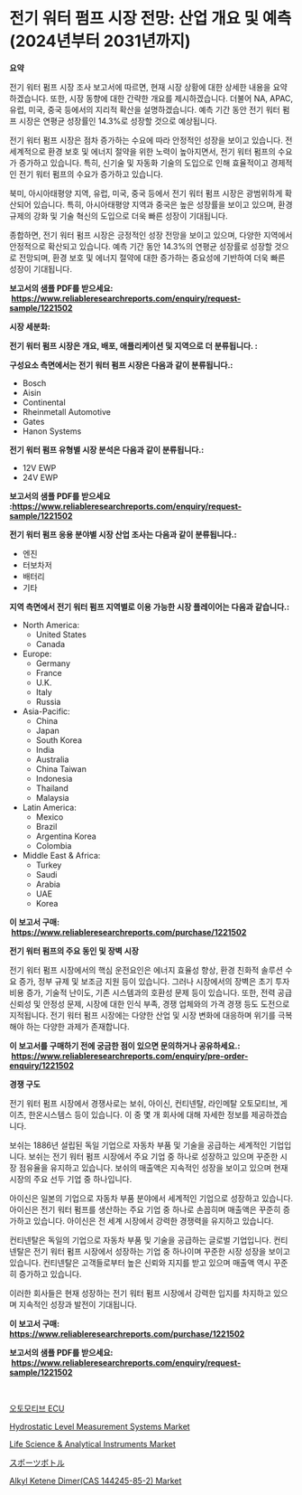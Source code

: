 <p><h1>전기 워터 펌프 시장 전망: 산업 개요 및 예측 (2024년부터 2031년까지)</h1></p><p><strong>요약</strong></p>
<p><p>전기 워터 펌프 시장 조사 보고서에 따르면, 현재 시장 상황에 대한 상세한 내용을 요약하겠습니다. 또한, 시장 동향에 대한 간략한 개요를 제시하겠습니다. 더불어 NA, APAC, 유럽, 미국, 중국 등에서의 지리적 확산을 설명하겠습니다. 예측 기간 동안 전기 워터 펌프 시장은 연평균 성장률인 14.3%로 성장할 것으로 예상됩니다.</p><p>전기 워터 펌프 시장은 점차 증가하는 수요에 따라 안정적인 성장을 보이고 있습니다. 전 세계적으로 환경 보호 및 에너지 절약을 위한 노력이 높아지면서, 전기 워터 펌프의 수요가 증가하고 있습니다. 특히, 신기술 및 자동화 기술의 도입으로 인해 효율적이고 경제적인 전기 워터 펌프의 수요가 증가하고 있습니다.</p><p>북미, 아시아태평양 지역, 유럽, 미국, 중국 등에서 전기 워터 펌프 시장은 광범위하게 확산되어 있습니다. 특히, 아시아태평양 지역과 중국은 높은 성장률을 보이고 있으며, 환경 규제의 강화 및 기술 혁신의 도입으로 더욱 빠른 성장이 기대됩니다.</p><p>종합하면, 전기 워터 펌프 시장은 긍정적인 성장 전망을 보이고 있으며, 다양한 지역에서 안정적으로 확산되고 있습니다. 예측 기간 동안 14.3%의 연평균 성장률로 성장할 것으로 전망되며, 환경 보호 및 에너지 절약에 대한 증가하는 중요성에 기반하여 더욱 빠른 성장이 기대됩니다.</p></p>
<p><strong>보고서의 샘플 PDF를 받으세요: &nbsp;<a href="https://www.reliableresearchreports.com/enquiry/request-sample/1221502">https://www.reliableresearchreports.com/enquiry/request-sample/1221502</a></strong></p>
<p><strong>시장 세분화:</strong></p>
<p><strong> 전기 워터 펌프 시장은 개요, 배포, 애플리케이션 및 지역으로 더 분류됩니다. :</strong></p>
<p><strong>구성요소 측면에서는 전기 워터 펌프 시장은 다음과 같이 분류됩니다.:</strong></p>
<p><ul><li>Bosch</li><li>Aisin</li><li>Continental</li><li>Rheinmetall Automotive</li><li>Gates</li><li>Hanon Systems</li></ul></p>
<p><strong> 전기 워터 펌프 유형별 시장 분석은 다음과 같이 분류됩니다.:</strong></p>
<p><ul><li>12V EWP</li><li>24V EWP</li></ul></p>
<p><strong>보고서의 샘플 PDF를 받으세요 :<a href="https://www.reliableresearchreports.com/enquiry/request-sample/1221502">https://www.reliableresearchreports.com/enquiry/request-sample/1221502</a></strong></p>
<p><strong> 전기 워터 펌프 응용 분야별 시장 산업 조사는 다음과 같이 분류됩니다.:</strong></p>
<p><ul><li>엔진</li><li>터보차저</li><li>배터리</li><li>기타</li></ul></p>
<p><strong>지역 측면에서 전기 워터 펌프 지역별로 이용 가능한 시장 플레이어는 다음과 같습니다.:</strong></p>
<p><ul>
    <li>
        North America:
        <ul>
            <li>United States</li>
            <li>Canada</li>
        </ul>
    </li>
    <li>
        Europe:
        <ul>
            <li>Germany</li>
            <li>France</li>
            <li>U.K.</li>
            <li>Italy</li>
            <li>Russia</li>
        </ul>
    </li>
    <li>
        Asia-Pacific:
        <ul>
            <li>China</li>
            <li>Japan</li>
            <li>South Korea</li>
            <li>India</li>
            <li>Australia</li>
            <li>China Taiwan</li>
            <li>Indonesia</li>
            <li>Thailand</li>
            <li>Malaysia</li>
        </ul>
    </li>
    <li>
        Latin America:
        <ul>
            <li>Mexico</li>
            <li>Brazil</li>
            <li>Argentina Korea</li>
            <li>Colombia</li>
        </ul>
    </li>
    <li>
        Middle East & Africa:
        <ul>
            <li>Turkey</li>
            <li>Saudi</li>
            <li>Arabia</li>
            <li>UAE</li>
            <li>Korea</li>
        </ul>
    </li>
    </ul></p>
<p><strong>이 보고서 구매: &nbsp;<a href="https://www.reliableresearchreports.com/purchase/1221502">https://www.reliableresearchreports.com/purchase/1221502</a></strong></p>
<p><strong>전기 워터 펌프의 주요 동인 및 장벽 시장</strong></p>
<p><p>전기 워터 펌프 시장에서의 핵심 운전요인은 에너지 효율성 향상, 환경 친화적 솔루션 수요 증가, 정부 규제 및 보조금 지원 등이 있습니다. 그러나 시장에서의 장벽은 초기 투자 비용 증가, 기술적 난이도, 기존 시스템과의 호환성 문제 등이 있습니다. 또한, 전력 공급 신뢰성 및 안정성 문제, 시장에 대한 인식 부족, 경쟁 업체와의 가격 경쟁 등도 도전으로 지적됩니다. 전기 워터 펌프 시장에는 다양한 산업 및 시장 변화에 대응하며 위기를 극복해야 하는 다양한 과제가 존재합니다.</p></p>
<p><strong>이 보고서를 구매하기 전에 궁금한 점이 있으면 문의하거나 공유하세요.: &nbsp;<a href="https://www.reliableresearchreports.com/enquiry/pre-order-enquiry/1221502">https://www.reliableresearchreports.com/enquiry/pre-order-enquiry/1221502</a></strong></p>
<p><strong>경쟁 구도</strong></p>
<p><p>전기 워터 펌프 시장에서 경쟁사로는 보쉬, 아이신, 컨티넨탈, 라인메탈 오토모티브, 게이츠, 한온시스템스 등이 있습니다. 이 중 몇 개 회사에 대해 자세한 정보를 제공하겠습니다.</p><p>보쉬는 1886년 설립된 독일 기업으로 자동차 부품 및 기술을 공급하는 세계적인 기업입니다. 보쉬는 전기 워터 펌프 시장에서 주요 기업 중 하나로 성장하고 있으며 꾸준한 시장 점유율을 유지하고 있습니다. 보쉬의 매출액은 지속적인 성장을 보이고 있으며 현재 시장의 주요 선두 기업 중 하나입니다.</p><p>아이신은 일본의 기업으로 자동차 부품 분야에서 세계적인 기업으로 성장하고 있습니다. 아이신은 전기 워터 펌프를 생산하는 주요 기업 중 하나로 손꼽히며 매출액은 꾸준히 증가하고 있습니다. 아이신은 전 세계 시장에서 강력한 경쟁력을 유지하고 있습니다.</p><p>컨티넨탈은 독일의 기업으로 자동차 부품 및 기술을 공급하는 글로벌 기업입니다. 컨티넨탈은 전기 워터 펌프 시장에서 성장하는 기업 중 하나이며 꾸준한 시장 성장을 보이고 있습니다. 컨티넨탈은 고객들로부터 높은 신뢰와 지지를 받고 있으며 매출액 역시 꾸준히 증가하고 있습니다.</p><p>이러한 회사들은 현재 성장하는 전기 워터 펌프 시장에서 강력한 입지를 차지하고 있으며 지속적인 성장과 발전이 기대됩니다.</p></p>
<p><strong>이 보고서 구매: &nbsp; <a href="https://www.reliableresearchreports.com/purchase/1221502">https://www.reliableresearchreports.com/purchase/1221502</a></strong></p>
<p><strong>보고서의 샘플 PDF를 받으세요: &nbsp;<a href="https://www.reliableresearchreports.com/enquiry/request-sample/1221502">https://www.reliableresearchreports.com/enquiry/request-sample/1221502</a></strong><strong></strong></p>
<p>&nbsp;</p>
<p><p><a href="https://github.com/vs2869dizt0/Market-Research-Report-List-1/blob/main/4178368188499.md">오토모티브 ECU</a></p><p><a href="https://frill-swim-3cd.notion.site/Hydrostatic-Level-Measurement-Systems-Market-Size-Global-Industry-Overview-Market-Segmentation-and-f7b4951e00b14de7a2cacfab621292bf">Hydrostatic Level Measurement Systems Market</a></p><p><a href="https://view.publitas.com/reportprime-1/life-science-analytical-instruments-market-size-evaluating-its-market-trends-growth-and-projections-2023-2030/">Life Science & Analytical Instruments Market</a></p><p><a href="https://github.com/oqoeusbvpadwjs08/Market-Research-Report-List-1/blob/main/4322641188627.md">スポーツボトル</a></p><p><a href="https://issuu.com/reportprime-2/docs/alkyl-ketene-dimercas-144245-85-2-market-size-2030">Alkyl Ketene Dimer(CAS 144245-85-2) Market</a></p></p>